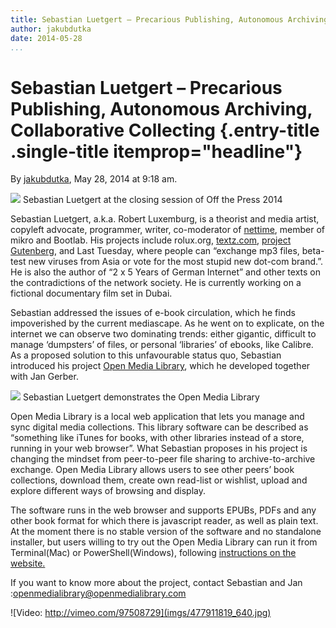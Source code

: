 ```yaml
---
title: Sebastian Luetgert – Precarious Publishing, Autonomous Archiving, Collaborative Collecting
author: jakubdutka
date: 2014-05-28
...
```


# Sebastian Luetgert – Precarious Publishing, Autonomous Archiving, Collaborative Collecting {.entry-title .single-title itemprop="headline"}

By [jakubdutka](http://networkcultures.org/digitalpublishing/author/jakubdutka/ "Posts by jakubdutka"),
May 28, 2014 at 9:18 am.



![](imgs/14228184926_af7a4bfe9c_z.jpg)
Sebastian Luetgert at the closing session of Off the Press 2014



Sebastian Luetgert, a.k.a. Robert Luxemburg, is a theorist and media
artist, copyleft advocate, programmer, writer, co-moderator of
[nettime](http://www.nettime.org/), member of mikro and Bootlab. His
projects include rolux.org, [textz.com](http://monoskop.org/Textz.com),
[project Gutenberg](http://www.gutenberg.org/), and Last Tuesday, where
people can “exchange mp3 files, beta-test new viruses from Asia or vote
for the most stupid new dot-com brand.”. He is also the author of “2 x 5
Years of German Internet” and other texts on the contradictions of the
network society. He is currently working on a fictional documentary film
set in Dubai.

Sebastian addressed the issues of e-book circulation, which he finds
impoverished by the current mediascape. As he went on to explicate, on
the internet we can observe two dominating trends: either gigantic,
difficult to manage ‘dumpsters’ of files, or personal ‘libraries’ of
ebooks, like Calibre. As a proposed solution to this unfavourable status
quo, Sebastian introduced his project [Open Media
Library](http://openmedialibrary.com/#about), which he developed
together with Jan Gerber.



![](imgs/14064753617_260b047e9d_z.jpg)
Sebastian Luetgert demonstrates the Open Media Library



Open Media Library is a local web application that lets you manage and
sync digital media collections. This library software can be described
as “something like iTunes for books, with other libraries instead of a
store, running in your web browser”. What Sebastian proposes in his
project is changing the mindset from peer-to-peer file sharing to
archive-to-archive exchange. Open Media Library allows users to see
other peers’ book collections, download them, create own read-list or
wishlist, upload and explore different ways of browsing and
display.

The software runs in the web browser and supports EPUBs, PDFs and any
other book format for which there is javascript reader, as well as plain
text. At the moment there is no stable version of the software and no
standalone installer, but users willing to try out the Open Media
Library can run it from Terminal(Mac) or PowerShell(Windows), following
[instructions on the website.](http://openmedialibrary.com/#download)

If you want to know more about the project, contact Sebastian and Jan
:[openmedialibrary@openmedialibrary.com](https://twitter.com/opmedlib)





![Video: http://vimeo.com/97508729](imgs/477911819_640.jpg)
